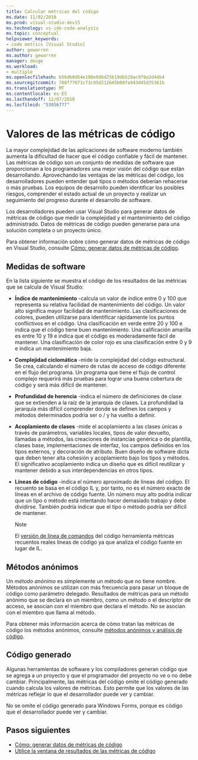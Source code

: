 ```yaml
---
title: Calcular métricas del código
ms.date: 11/02/2018
ms.prod: visual-studio-dev15
ms.technology: vs-ide-code-analysis
ms.topic: conceptual
helpviewer_keywords:
- code metrics [Visual Studio]
author: gewarren
ms.author: gewarren
manager: douge
ms.workload:
- multiple
ms.openlocfilehash: b56db0d54e198e0d6d25b19db528ac979a3d44b4
ms.sourcegitcommit: 708f77071c73c95d212645b00fa943d45d35361b
ms.translationtype: MT
ms.contentlocale: es-ES
ms.lasthandoff: 12/07/2018
ms.locfileid: "53056777"
---
```

# <a name="code-metrics-values"></a>Valores de las métricas de código

La mayor complejidad de las aplicaciones de software moderno también aumenta la dificultad de hacer que el código confiable y fácil de mantener. Las métricas de código son un conjunto de medidas de software que proporcionan a los programadores una mejor visión del código que están desarrollando. Aprovechando las ventajas de las métricas del código, los desarrolladores pueden entender qué tipos o métodos deberían rehacerse o más pruebas. Los equipos de desarrollo pueden identificar los posibles riesgos, comprender el estado actual de un proyecto y realizar un seguimiento del progreso durante el desarrollo de software.

Los desarrolladores pueden usar Visual Studio para generar datos de métricas de código que medir la complejidad y el mantenimiento del código administrado. Datos de métricas de código pueden generarse para una solución completa o un proyecto único.

Para obtener información sobre cómo generar datos de métricas de código en Visual Studio, consulte [Cómo: generar datos de métricas de código](../code-quality/how-to-generate-code-metrics-data.md).

## <a name="software-measurements"></a>Medidas de software

En la lista siguiente se muestra el código de los resultados de las métricas que se calcula de Visual Studio:

- **Índice de mantenimiento** -calcula un valor de índice entre 0 y 100 que representa su relativa facilidad de mantenimiento del código. Un valor alto significa mayor facilidad de mantenimiento. Las clasificaciones de colores, pueden utilizarse para identificar rápidamente los puntos conflictivos en el código. Una clasificación en verde entre 20 y 100 e indica que el código tiene buen mantenimiento. Una calificación amarilla es entre 10 y 19 e indica que el código es moderadamente fácil de mantener. Una clasificación de color rojo es una clasificación entre 0 y 9 e indica un mantenimiento baja.

- **Complejidad ciclomática** -mide la complejidad del código estructural. Se crea, calculando el número de rutas de acceso de código diferente en el flujo del programa. Un programa que tiene el flujo de control complejo requerirá más pruebas para lograr una buena cobertura de código y será más difícil de mantener.

- **Profundidad de herencia** -indica el número de definiciones de clase que se extienden a la raíz de la jerarquía de clases. La profundidad la jerarquía más difícil comprender donde se definen los campos y métodos determinados podría ser o / y ha vuelto a definir.

- **Acoplamiento de clases** -mide el acoplamiento a las clases únicas a través de parámetros, variables locales, tipos de valor devuelto, llamadas a métodos, las creaciones de instancias genérica o de plantilla, clases base, implementaciones de interfaz, los campos definidos en los tipos externos, y decoración de atributo. Buen diseño de software dicta que deben tener alta cohesión y acoplamiento bajo los tipos y métodos. El significativo acoplamiento indica un diseño que es difícil reutilizar y mantener debido a sus interdependencias en otros tipos.

- **Líneas de código** -indica el número aproximado de líneas del código. El recuento se basa en el código IL y, por tanto, no es el número exacto de líneas en el archivo de código fuente. Un número muy alto podría indicar que un tipo o método está intentando hacer demasiado trabajo y debe dividirse. También podría indicar que el tipo o método podría ser difícil de mantener.

   > [!NOTE]
   > El [versión de línea de comandos](../code-quality/how-to-generate-code-metrics-data.md#command-line-code-metrics) del código herramienta métricas recuentos reales líneas de código ya que analiza el código fuente en lugar de IL.

## <a name="anonymous-methods"></a>Métodos anónimos

Un *método anónimo* es simplemente un método que no tiene nombre. Métodos anónimos se utilizan con más frecuencia para pasar un bloque de código como parámetro delegado. Resultados de métricas para un método anónimo que se declara en un miembro, como un método o el descriptor de acceso, se asocian con el miembro que declara el método. No se asocian con el miembro que llama al método.

Para obtener más información acerca de cómo tratan las métricas de código los métodos anónimos, consulte [métodos anónimos y análisis de código](../code-quality/anonymous-methods-and-code-analysis.md).

## <a name="generated-code"></a>Código generado

Algunas herramientas de software y los compiladores generan código que se agrega a un proyecto y que el programador del proyecto no ve o no debe cambiar. Principalmente, las métricas del código omite el código generado cuando calcula los valores de métricas. Esto permite que los valores de las métricas reflejar lo que el desarrollador puede ver y cambiar.

No se omite el código generado para Windows Forms, porque es código que el desarrollador puede ver y cambiar.

## <a name="next-steps"></a>Pasos siguientes

- [Cómo: generar datos de métricas de código](../code-quality/how-to-generate-code-metrics-data.md)
- [Utilice la ventana de resultados de las métricas de código](../code-quality/working-with-code-metrics-data.md)
